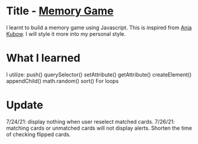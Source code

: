 # Title - [Memory Game](https://nottohave.github.io/Memory-Game/)

I learnt to build a memory game using Javascript. This is inspired from [Ania Kubow](https://github.com/kubowania/memory-game). I will style it more into my personal style.

# What I learned

I utilize:
push()
querySelector()
setAttribute()
getAttribute()
createElement()
appendChild()
math.random()
sort()
For loops

# Update

7/24/21: display nothing when user reselect matched cards.
7/26/21: matching cards or unmatched cards will not display alerts.
Shorten the time of checking flipped cards.
